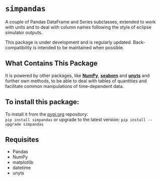 # `simpandas`
A couple of Pandas DataFrame and Series subclasses, extended to work with units and to deal with column names following the style of eclipse simulator outputs.

This package is under development and is regularly updated. Back-compatibility is intended to be maintained when possible.

## What Contains This Package
It is powered by other packages, like <a href="https://numpy.org/">**NumPy**</a>, <a href="https://seaborn.pydata.org/">**seaborn**</a> and <a href="https://github.com/ayaranitram/unyts">**unyts**</a> and further own methods, to be able to deal with tables of quantities and facilitate common manipulations of time-dependent data.

## To install this package:
To install it from the <a href="https://pypi.org/search/?q=simpandas">pypi.org</a> repository:  
`pip install simpandas`
or upgrade to the latest version:
`pip install --upgrade simpandas`

## Requisites
- Pandas
- NumPy
- matplotlib
- datetime
- unyts
